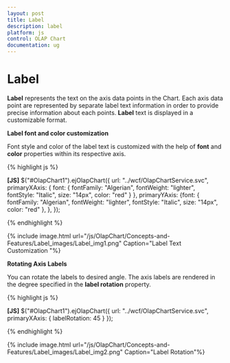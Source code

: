 ```yaml
---
layout: post
title: Label
description: label
platform: js
control: OLAP Chart
documentation: ug
---
```


# Label

**Label** represents the text on the axis data points in the Chart. Each axis data point are represented by separate label text information in order to provide precise information about each points. **Label** text is displayed in a customizable format.

**Label font and color customization** 

Font style and color of the label text is customized with the help of **font** and **color** properties within its respective axis.

{% highlight js %}

**[JS]**
$("#OlapChart1").ejOlapChart({
        url: "../wcf/OlapChartService.svc",
        primaryXAxis: { font: { fontFamily: "Algerian", fontWeight: "lighter", fontStyle: "Italic", size: "14px", color: "red" } },
        primaryYAxis: {font: { fontFamily: "Algerian", fontWeight: "lighter", fontStyle: "Italic", size: "14px", color: "red" },
        },
 });



{% endhighlight %}



{% include image.html url="/js/OlapChart/Concepts-and-Features/Label_images/Label_img1.png" Caption="Label Text Customization "%}

**Rotating Axis Labels**

You can rotate the labels to desired angle. The axis labels are rendered in the degree specified in the **label rotation** property.

{% highlight js %}

**[JS]**
$("#OlapChart1").ejOlapChart({ url: "../wcf/OlapChartService.svc", 
primaryXAxis: { labelRotation: 45 }
});


{% endhighlight %}



{% include image.html url="/js/OlapChart/Concepts-and-Features/Label_images/Label_img2.png" Caption="Label Rotation"%}

